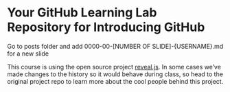 # Your GitHub Learning Lab Repository for Introducing GitHub

Go to posts folder and add 0000-00-[NUMBER OF SLIDE]-{USERNAME}.md for a new slide 

This course is using the open source project [reveal.js](https://github.com/hakimel/reveal.js/). In some cases we’ve made changes to the history so it would behave during class, so head to the original project repo to learn more about the cool people behind this project.
